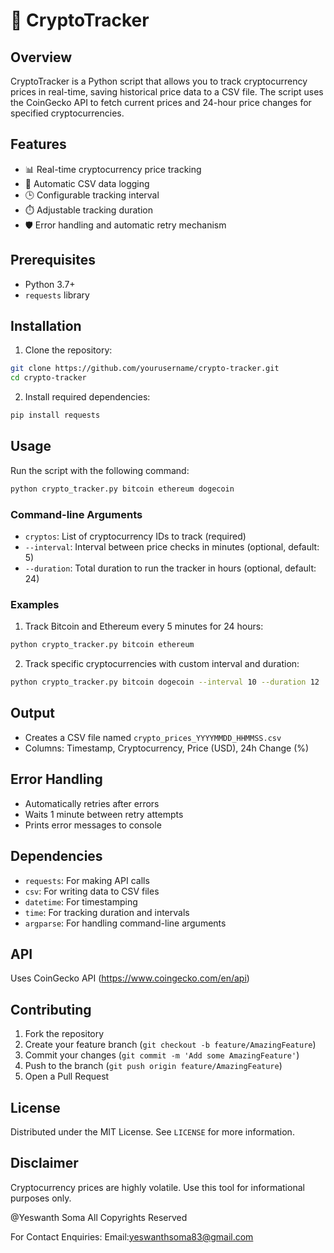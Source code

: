 # 🚀 CryptoTracker

## Overview

CryptoTracker is a Python script that allows you to track cryptocurrency prices in real-time, saving historical price data to a CSV file. The script uses the CoinGecko API to fetch current prices and 24-hour price changes for specified cryptocurrencies.

## Features

- 📊 Real-time cryptocurrency price tracking
- 💾 Automatic CSV data logging
- 🕒 Configurable tracking interval
- ⏱️ Adjustable tracking duration
- 🛡️ Error handling and automatic retry mechanism

## Prerequisites

- Python 3.7+
- `requests` library

## Installation

1. Clone the repository:
```bash
git clone https://github.com/yourusername/crypto-tracker.git
cd crypto-tracker
```

2. Install required dependencies:
```bash
pip install requests
```

## Usage

Run the script with the following command:

```bash
python crypto_tracker.py bitcoin ethereum dogecoin
```

### Command-line Arguments

- `cryptos`: List of cryptocurrency IDs to track (required)
- `--interval`: Interval between price checks in minutes (optional, default: 5)
- `--duration`: Total duration to run the tracker in hours (optional, default: 24)

### Examples

1. Track Bitcoin and Ethereum every 5 minutes for 24 hours:
```bash
python crypto_tracker.py bitcoin ethereum
```

2. Track specific cryptocurrencies with custom interval and duration:
```bash
python crypto_tracker.py bitcoin dogecoin --interval 10 --duration 12
```

## Output

- Creates a CSV file named `crypto_prices_YYYYMMDD_HHMMSS.csv`
- Columns: Timestamp, Cryptocurrency, Price (USD), 24h Change (%)

## Error Handling

- Automatically retries after errors
- Waits 1 minute between retry attempts
- Prints error messages to console

## Dependencies

- `requests`: For making API calls
- `csv`: For writing data to CSV files
- `datetime`: For timestamping
- `time`: For tracking duration and intervals
- `argparse`: For handling command-line arguments

## API

Uses CoinGecko API (https://www.coingecko.com/en/api)

## Contributing

1. Fork the repository
2. Create your feature branch (`git checkout -b feature/AmazingFeature`)
3. Commit your changes (`git commit -m 'Add some AmazingFeature'`)
4. Push to the branch (`git push origin feature/AmazingFeature`)
5. Open a Pull Request

## License

Distributed under the MIT License. See `LICENSE` for more information.

## Disclaimer

Cryptocurrency prices are highly volatile. Use this tool for informational purposes only.

@Yeswanth Soma All Copyrights Reserved

For Contact Enquiries:
Email:yeswanthsoma83@gmail.com
